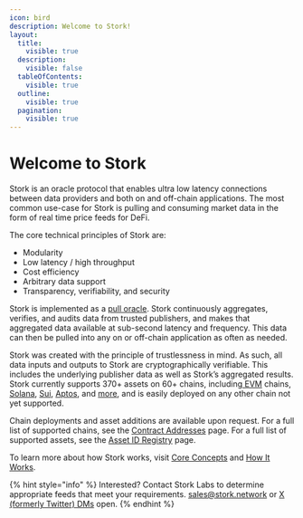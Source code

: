 ```yaml
---
icon: bird
description: Welcome to Stork!
layout:
  title:
    visible: true
  description:
    visible: false
  tableOfContents:
    visible: true
  outline:
    visible: true
  pagination:
    visible: true
---
```


# Welcome to Stork

Stork is an oracle protocol that enables ultra low latency connections between data providers and both on and off-chain applications. The most common use-case for Stork is pulling and consuming market data in the form of real time price feeds for DeFi.

The core technical principles of Stork are:

* Modularity
* Low latency / high throughput
* Cost efficiency
* Arbitrary data support
* Transparency, verifiability, and security

Stork is implemented as a [pull oracle](introduction/core-concepts.md#docs-internal-guid-4b312e7b-7fff-1147-c04b-bbaadec1a82a). Stork continuously aggregates, verifies, and audits data from trusted publishers, and makes that aggregated data available at sub-second latency and frequency. This data can then be pulled into any on or off-chain application as often as needed.

Stork was created with the principle of trustlessness in mind. As such, all data inputs and outputs to Stork are cryptographically verifiable. This includes the underlying publisher data as well as Stork’s aggregated results. Stork currently supports 370+ assets on 60+ chains, including[ EVM](resources/contract-addresses/evm.md) chains, [Solana](resources/contract-addresses/solana.md), [Sui](resources/contract-addresses/sui.md), [Aptos](resources/contract-addresses/aptos.md), and [more](resources/contract-addresses/), and is easily deployed on any other chain not yet supported.&#x20;

Chain deployments and asset additions are available upon request. For a full list of supported chains, see the [Contract Addresses](resources/contract-addresses/) page. For a full list of supported assets, see the [Asset ID Registry](resources/asset-id-registry.md) page.

To learn more about how Stork works, visit [Core Concepts](introduction/core-concepts.md) and [How It Works](introduction/how-it-works.md).

{% hint style="info" %}
Interested? Contact Stork Labs to determine appropriate feeds that meet your requirements.  [sales@stork.network](mailto:sales@stork.network) or [X (formerly Twitter) DMs](https://x.com/StorkOracle) open.
{% endhint %}

